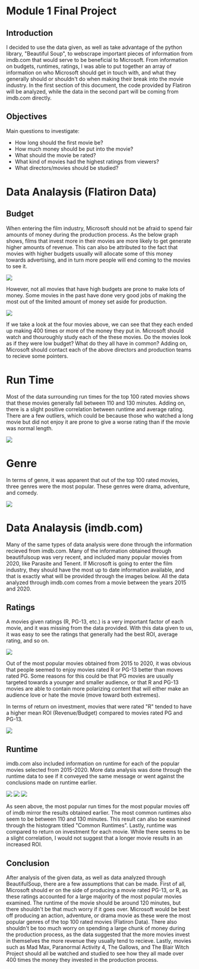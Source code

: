 # Module 1 Final Project

## Introduction

I decided to use the data given, as well as take advantage of the python library, "Beautiful Soup", to webscrape important pieces of information from imdb.com that would serve to be beneficial to Microsoft. From information on budgets, runtimes, ratings, I was able to put together an array of information on who Microsoft should get in touch with, and what they generally should or shouldn't do when making their break into the movie industry. In the first section of this document, the code provided by Flatiron will be analyzed, while the data in the second part will be coming from imdb.com directly.


## Objectives

Main questions to investigate:

* How long should the first movie be?
* How much money should be put into the movie?
* What should the movie be rated?
* What kind of movies had the highest ratings from viewers?
* What directors/movies should be studied?



# Data Analaysis (Flatiron Data)

## Budget

When entering the film industry, Microsoft should not be afraid to spend fair amounts of money during the production process. As the below graph shows, films that invest more in their movies are more likely to get generate higher amounts of revenue. This can also be attributed to the fact that movies with higher budgets usually will allocate some of this money towards advertising, and in turn more people will end coming to the movies to see it.


<img src="Image 1.png"> 



However, not all movies that have high budgets are prone to make lots of money. Some movies in the past have done very good jobs of making the most out of the limited amount of money set aside for production.



<img src="ROI Data.png">


If we take a look at the four movies above, we can see that they each ended up making 400 times or more of the money they put in. Microsoft should watch and thouroughly study each of the these movies. Do the movies look as if they were low budget? What do they all have in common? Adding on, Microsoft should contact each of the above directors and production teams to recieve some pointers.



# Run Time

Most of the data surrounding run times for the top 100 rated movies shows that these movies generally fall between 110 and 130 minutes. Adding on, there is a slight positive correlation between runtime and average rating. There are a few outliers, which could be because those who watched a long movie but did not enjoy it are prone to give a worse rating than if the movie was normal length.


<img src="run time scatter.png"> 


# Genre

In terms of genre, it was apparent that out of the top 100 rated movies, three genres were the most popular. These genres were drama, adventure, and comedy. 

<img src="Unknown-1.png"> 



# Data Analaysis (imdb.com)


Many of the same types of data analysis were done through the information recieved from imdb.com. Many of the information obtained through beautifulsoup was very recent, and included many popular movies from 2020, like Parasite and Tenent. If Microsoft is going to enter the film industry, they should have the most up to date information available, and that is exactly what will be provided through the images below. All the data analyzed through imdb.com comes from a movie between the years 2015 and 2020.


## Ratings

A movies given ratings (R, PG-13, etc.) is a very important factor of each movie, and it was missing from the data provided. With this data given to us, it was easy to see the ratings that generally had the best ROI, average rating, and so on. 


<img src="Unknown-2.png"> 


Out of the most popular movies obtained from 2015 to 2020, it was obvious that people seemed to enjoy movies rated R or PG-13 better than moves rated PG. Some reasons for this could be that PG movies are usually targeted towards a younger and smaller audience, or that R and PG-13 movies are able to contain more polarizing content that will either make an audience love or hate the movie (move toward both extremes).


In terms of return on investment, movies that were rated "R" tended to have a higher mean ROI (Revenue/Budget) compared to movies rated PG and PG-13.

<img src="Unknown-3.png"> 


## Runtime

imdb.com also included information on runtime for each of the popular movies selected from 2015-2020. More data analysis was done through the runtime data to see if it conveyed the same message or went against the conclusions made on runtime earlier. 

<img src="runtime box.png"> <img src="Unknown-4.png"> <img src="Unknown-5.png"> 


As seen above, the most popular run times for the most popular movies off of imdb mirror the results obtained earlier. The most common runtimes also seem to be between 110 and 130 minutes. This result can also be examined through the histogram titled "Common Runtimes". Lastly, runtime was compared to return on investment for each movie. While there seems to be a slight correlation, I would not suggest that a longer movie results in an increased ROI. 


## Conclusion

After analysis of the given data, as well as data analyzed through BeautifulSoup, there are a few assumptions that can be made. First of all, Microsoft should er on the side of producing a movie rated PG-13, or R, as these ratings accounted for a large majority of the most popular movies examined. The runtime of the movie should be around 120 minutes, but there shouldn't be that much worry if it goes over. Microsoft would be best off producing an action, adventure, or drama movie as these were the most popular genres of the top 100 rated movies (Flatiron Data). There also shouldn't be too much worry on spending a large chunk of money during the production process, as the data suggested that the more movies invest in themselves the more revenue they usually tend to recieve. Lastly, movies such as Mad Max, Paranormal Activity 4, The Gallows, and The Blair Witch Project should all be watched and studied to see how they all made over 400 times the money they invested in the production process. 


